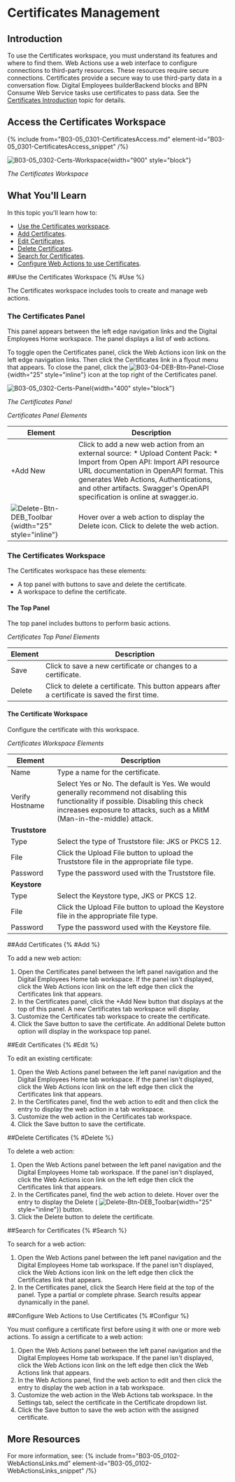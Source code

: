 # Certificates Management

## Introduction

To use the Certificates workspace, you must understand its features and where to find them. Web Actions use a web interface to configure connections to third-party resources. These resources require secure connections. Certificates provide a secure way to use third-party data in a conversation flow. Digital Employees builderBackend blocks and BPN Consume Web Service tasks use certificates to pass data. See the [Certificates Introduction](B03-05_0301-Certificates-Intro.md) topic for details.

## Access the Certificates Workspace

{% include from="B03-05_0301-CertificatesAccess.md" element-id="B03-05_0301-CertificatesAccess_snippet" /%}

![B03-05_0302-Certs-Workspace](B03-05_0302-Certs-Workspace.png){width="900" style="block"}

*The Certificates Workspace*

## What You'll Learn

In this topic you'll learn how to:

* [Use the Certificates workspace](#Use).
* [Add Certificates](#Add).
* [Edit Certificates](#Edit).
* [Delete Certificates](#Delete).
* [Search for Certificates](#Search).
* [Configure Web Actions to use Certificates](#Configur).

##Use the Certificates Workspace {% #Use %}

The Certificates workspace includes tools to create and manage web actions.

### The Certificates Panel

This panel appears between the left edge navigation links and the Digital Employees Home workspace. The panel displays a list of web actions.

To toggle open the Certificates panel, click the Web Actions icon link on the left edge navigation links. Then click the Certificates link in a flyout menu that appears. To close the panel, click the ![B03-04-DEB-Btn-Panel-Close](B03-04-DEB-Btn-Panel-Close.png){width="25" style="inline"} icon at the top right of the Certificates panel.

![B03-05_0302-Certs-Panel](B03-05_0302-Certs-Panel.png){width="400" style="block"}

*The Certificates Panel*

*Certificates Panel Elements*

| Element                                                                          | Description                                                                                                                                                                                                                                                                               |
|----------------------------------------------------------------------------------|-------------------------------------------------------------------------------------------------------------------------------------------------------------------------------------------------------------------------------------------------------------------------------------------|
| +Add New                                                                         | Click to add a new web action from an external source: * Upload Content Pack: * Import from Open API: Import API resource URL documentation in OpenAPI format. This generates Web Actions, Authentications, and other artifacts. Swagger's OpenAPI specification is online at swagger.io. |
| ![Delete-Btn-DEB_Toolbar](Delete-Btn-DEB_Toolbar.png){width="25" style="inline"} | Hover over a web action to display the Delete icon. Click to delete the web action.                                                                                                                                                                                                       |


### The Certificates Workspace

The Certificates workspace has these elements:

* A top panel with buttons to save and delete the certificate.
* A workspace to define the certificate.

#### The Top Panel

The top panel includes buttons to perform basic actions.

*Certificates Top Panel Elements*


| Element |                                           Description                                           |
|---------|-------------------------------------------------------------------------------------------------|
| Save    | Click to save a new certificate or changes to a certificate.                                    |
| Delete  | Click to delete a certificate. This button appears after a certificate is saved the first time. |


#### The Certificate Workspace

Configure the certificate with this workspace.

*Certificates Workspace Elements*


| Element         | Description                                                                                                                                                                                                     |
|-----------------|-----------------------------------------------------------------------------------------------------------------------------------------------------------------------------------------------------------------|
| Name            | Type a name for the certificate.                                                                                                                                                                                |
| Verify Hostname | Select Yes or No. The default is Yes. We would generally recommend not disabling this functionality if possible. Disabling this check increases exposure to attacks, such as a MitM (Man-in-the-middle) attack. |
| **Truststore**  |                                                                                                                                                                                                                 |
| Type            | Select the type of Truststore file: JKS or PKCS 12.                                                                                                                                                             |
| File            | Click the Upload File button to upload the Truststore file in the appropriate file type.                                                                                                                        |
| Password        | Type the password used with the Truststore file.                                                                                                                                                                |
| **Keystore**    |                                                                                                                                                                                                                 |
| Type            | Select the Keystore type, JKS or PKCS 12.                                                                                                                                                                       |
| File            | Click the Upload File button to upload the Keystore file in the appropriate file type.                                                                                                                          |
| Password        | Type the password used with the Keystore file.                                                                                                                                                                  |


##Add Certificates {% #Add %}

To add a new web action:

1. Open the Certificates panel between the left panel navigation and the Digital Employees Home tab workspace. If the panel isn't displayed, click the Web Actions icon link on the left edge then click the Certificates link that appears.
2. In the Certificates panel, click the +Add New button that displays at the top of this panel. A new Certificates tab workspace will display.
3. Customize the Certificates tab workspace to create the certificate.
4. Click the Save button to save the certificate. An additional Delete button option will display in the workspace top panel.

##Edit Certificates {% #Edit %}

To edit an existing certificate:

1. Open the Web Actions panel between the left panel navigation and the Digital Employees Home tab workspace. If the panel isn't displayed, click the Web Actions icon link on the left edge then click the Certificates link that appears.
2. In the Certificates panel, find the web action to edit and then click the entry to display the web action in a tab workspace.
3. Customize the web action in the Certificates tab workspace.
4. Click the Save button to save the certificate.

##Delete Certificates {% #Delete %}

To delete a web action:

1. Open the Web Actions panel between the left panel navigation and the Digital Employees Home tab workspace. If the panel isn't displayed, click the Web Actions icon link on the left edge then click the Certificates link that appears.
2. In the Certificates panel, find the web action to delete. Hover over the entry to display the Delete ( ![Delete-Btn-DEB_Toolbar](Delete-Btn-DEB_Toolbar.png){width="25" style="inline"}) button.
3. Click the Delete button to delete the certificate.

##Search for Certificates {% #Search %}

To search for a web action:

1. Open the Web Actions panel between the left panel navigation and the Digital Employees Home tab workspace. If the panel isn't displayed, click the Web Actions icon link on the left edge then click the Certificates link that appears.
2. In the Certificates panel, click the Search Here field at the top of the panel. Type a partial or complete phrase. Search results appear dynamically in the panel.

##Configure Web Actions to Use Certificates {% #Configur %}

You must configure a certificate first before using it with one or more web actions. To assign a certificate to a web action:

1. Open the Web Actions panel between the left panel navigation and the Digital Employees Home tab workspace. If the panel isn't displayed, click the Web Actions icon link on the left edge then click the Web Actions link that appears.
2. In the Web Actions panel, find the web action to edit and then click the entry to display the web action in a tab workspace.
3. Customize the web action in the Web Actions tab workspace. In the Settings tab, select the certificate in the Certificate dropdown list.
4. Click the Save button to save the web action with the assigned certificate.

## More Resources

For more information, see:
{% include from="B03-05_0102-WebActionsLinks.md" element-id="B03-05_0102-WebActionsLinks_snippet" /%}
